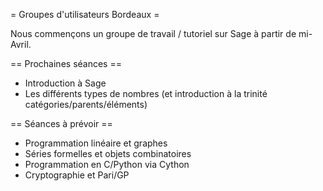 = Groupes d'utilisateurs Bordeaux =

Nous commençons un groupe de travail / tutoriel sur Sage à partir de mi-Avril.

== Prochaines séances ==

 * Introduction à Sage
 * Les différents types de nombres (et introduction à la trinité catégories/parents/éléments)

== Séances à prévoir ==

 * Programmation linéaire et graphes
 * Séries formelles et objets combinatoires
 * Programmation en C/Python via Cython
 * Cryptographie et Pari/GP

